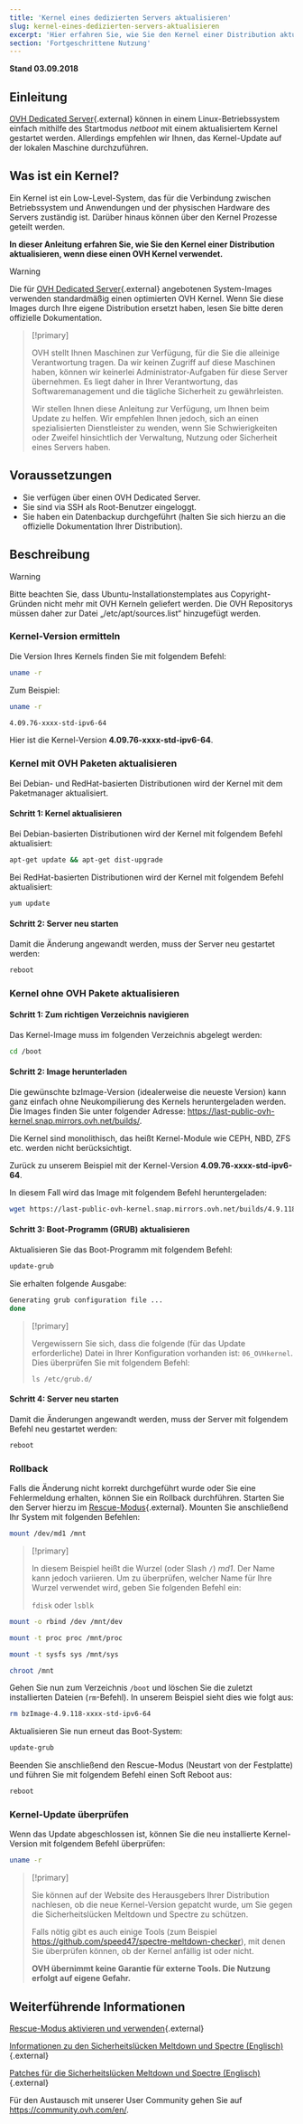 ```yaml
---
title: 'Kernel eines dedizierten Servers aktualisieren'
slug: kernel-eines-dedizierten-servers-aktualisieren
excerpt: 'Hier erfahren Sie, wie Sie den Kernel einer Distribution aktualisieren, wenn diese einen OVH Kernel verwendet.'
section: 'Fortgeschrittene Nutzung'
---
```


**Stand 03.09.2018**

## Einleitung

[OVH Dedicated Server](https://www.ovh.de/dedicated_server/){.external} können in einem Linux-Betriebssystem einfach mithilfe des Startmodus *netboot* mit einem aktualisiertem Kernel gestartet werden. Allerdings empfehlen wir Ihnen, das Kernel-Update auf der lokalen Maschine durchzuführen.

## Was ist ein Kernel?

Ein Kernel ist ein Low-Level-System, das für die Verbindung zwischen Betriebssystem und Anwendungen und der physischen Hardware des Servers zuständig ist. Darüber hinaus können über den Kernel Prozesse geteilt werden. 

**In dieser Anleitung erfahren Sie, wie Sie den Kernel einer Distribution aktualisieren, wenn diese einen OVH Kernel verwendet.**

> [!warning]
>
> Die für [OVH Dedicated Server](https://www.ovh.de/dedicated_server/){.external} angebotenen System-Images verwenden standardmäßig einen optimierten OVH Kernel. Wenn Sie diese Images durch Ihre eigene Distribution ersetzt haben, lesen Sie bitte deren offizielle Dokumentation.
>

> [!primary]
>
> OVH stellt Ihnen Maschinen zur Verfügung, für die Sie die alleinige Verantwortung tragen. Da wir keinen Zugriff auf diese Maschinen haben, können wir keinerlei Administrator-Aufgaben für diese Server übernehmen. Es liegt daher in Ihrer Verantwortung, das Softwaremanagement und die tägliche Sicherheit zu gewährleisten.
>
> Wir stellen Ihnen diese Anleitung zur Verfügung, um Ihnen beim Update zu helfen. Wir empfehlen Ihnen jedoch, sich an einen spezialisierten Dienstleister zu wenden, wenn Sie Schwierigkeiten oder Zweifel hinsichtlich der Verwaltung, Nutzung oder Sicherheit eines Servers haben.
>

## Voraussetzungen

- Sie verfügen über einen OVH Dedicated Server.
- Sie sind via SSH als Root-Benutzer eingeloggt.
- Sie haben ein Datenbackup durchgeführt (halten Sie sich hierzu an die offizielle Dokumentation Ihrer Distribution).

## Beschreibung

> [!warning]
>
> Bitte beachten Sie, dass Ubuntu-Installationstemplates aus Copyright-Gründen nicht mehr mit OVH Kerneln geliefert werden. Die OVH Repositorys müssen daher zur Datei „/etc/apt/sources.list“ hinzugefügt werden.
>

### Kernel-Version ermitteln

Die Version Ihres Kernels finden Sie mit folgendem Befehl:

```sh
uname -r
```

Zum Beispiel:

```sh
uname -r

4.09.76-xxxx-std-ipv6-64
```

Hier ist die Kernel-Version **4.09.76-xxxx-std-ipv6-64**.


### Kernel mit OVH Paketen aktualisieren

Bei Debian- und RedHat-basierten Distributionen wird der Kernel mit dem Paketmanager aktualisiert.

#### Schritt 1: Kernel aktualisieren

Bei Debian-basierten Distributionen wird der Kernel mit folgendem Befehl aktualisiert:

```sh
apt-get update && apt-get dist-upgrade
```

Bei RedHat-basierten Distributionen wird der Kernel mit folgendem Befehl aktualisiert:

```sh
yum update
```

#### Schritt 2: Server neu starten

Damit die Änderung angewandt werden, muss der Server neu gestartet werden:

```sh
reboot
```


### Kernel ohne OVH Pakete aktualisieren

#### Schritt 1: Zum richtigen Verzeichnis navigieren

Das Kernel-Image muss im folgenden Verzeichnis abgelegt werden:

```sh
cd /boot
```

#### Schritt 2: Image herunterladen

Die gewünschte bzImage-Version (idealerweise die neueste Version) kann ganz einfach ohne Neukompilierung des Kernels heruntergeladen werden. Die Images finden Sie unter folgender Adresse: <https://last-public-ovh-kernel.snap.mirrors.ovh.net/builds/>. 

Die Kernel sind monolithisch, das heißt Kernel-Module wie CEPH, NBD, ZFS etc. werden nicht berücksichtigt. 

Zurück zu unserem Beispiel mit der Kernel-Version **4.09.76-xxxx-std-ipv6-64**.

In diesem Fall wird das Image mit folgendem Befehl heruntergeladen:

```sh
wget https://last-public-ovh-kernel.snap.mirrors.ovh.net/builds/4.9.118/313405/bzImage/4.9.118-xxxx-std-ipv6-64/bzImage-4.9.118-xxxx-std-ipv6-64
```

#### Schritt 3: Boot-Programm (GRUB) aktualisieren

Aktualisieren Sie das Boot-Programm mit folgendem Befehl:

```sh
update-grub
```

Sie erhalten folgende Ausgabe:

```sh
Generating grub configuration file ...
done
```

> [!primary]
>
> Vergewissern Sie sich, dass die folgende (für das Update erforderliche) Datei in Ihrer Konfiguration vorhanden ist: `06_OVHkernel`. Dies überprüfen Sie mit folgendem Befehl:
>
> `ls /etc/grub.d/`
>

#### Schritt 4: Server neu starten

Damit die Änderungen angewandt werden, muss der Server mit folgendem Befehl neu gestartet werden:

```sh
reboot
```

### Rollback

Falls die Änderung nicht korrekt durchgeführt wurde oder Sie eine Fehlermeldung erhalten, können Sie ein Rollback durchführen. Starten Sie den Server hierzu im [Rescue-Modus](https://docs.ovh.com/de/dedicated/ovh-rescue/){.external}. Mounten Sie anschließend Ihr System mit folgenden Befehlen:

```sh
mount /dev/md1 /mnt
```

> [!primary]
>
> In diesem Beispiel heißt die Wurzel (oder Slash `/`) *md1*. Der Name kann jedoch variieren. Um zu überprüfen, welcher Name für Ihre Wurzel verwendet wird, geben Sie folgenden Befehl ein:
>
> `fdisk` oder `lsblk`
>

```sh
mount -o rbind /dev /mnt/dev
```

```sh
mount -t proc proc /mnt/proc
```

```sh
mount -t sysfs sys /mnt/sys
```

```sh
chroot /mnt
```

Gehen Sie nun zum Verzeichnis `/boot` und löschen Sie die zuletzt installierten Dateien (`rm`-Befehl). In unserem Beispiel sieht dies wie folgt aus:

```sh
rm bzImage-4.9.118-xxxx-std-ipv6-64
```

Aktualisieren Sie nun erneut das Boot-System:

```sh
update-grub
```

Beenden Sie anschließend den Rescue-Modus (Neustart von der Festplatte) und führen Sie mit folgendem Befehl einen Soft Reboot aus:

```sh
reboot
```

### Kernel-Update überprüfen

Wenn das Update abgeschlossen ist, können Sie die neu installierte Kernel-Version mit folgendem Befehl überprüfen:

```sh
uname -r
```

> [!primary]
>
> Sie können auf der Website des Herausgebers Ihrer Distribution nachlesen, ob die neue Kernel-Version gepatcht wurde, um Sie gegen die Sicherheitslücken Meltdown und Spectre zu schützen.
>
> Falls nötig gibt es auch einige Tools (zum Beispiel <https://github.com/speed47/spectre-meltdown-checker>), mit denen Sie überprüfen können, ob der Kernel anfällig ist oder nicht.
>
> **OVH übernimmt keine Garantie für externe Tools. Die Nutzung erfolgt auf eigene Gefahr.**
>

## Weiterführende Informationen

[Rescue-Modus aktivieren und verwenden](https://docs.ovh.com/de/dedicated/ovh-rescue/){.external}

[Informationen zu den Sicherheitslücken Meltdown und Spectre (Englisch)](https://docs.ovh.com/fr/dedicated/information-about-meltdown-spectre-vulnerability-fixes/){.external}

[Patches für die Sicherheitslücken Meltdown und Spectre (Englisch)](https://docs.ovh.com/fr/dedicated/meltdown-spectre-kernel-update-per-operating-system/){.external}

Für den Austausch mit unserer User Community gehen Sie auf <https://community.ovh.com/en/>.